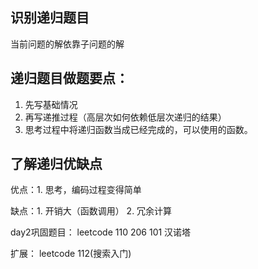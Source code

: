 
## 识别递归题目
当前问题的解依靠子问题的解

## 递归题目做题要点：
1. 先写基础情况
2. 再写递推过程（高层次如何依赖低层次递归的结果）
3. 思考过程中将递归函数当成已经完成的，可以使用的函数。

## 了解递归优缺点

优点：1. 思考，编码过程变得简单

缺点：1. 开销大（函数调用）
     2. 冗余计算

day2巩固题目：
leetcode 110 206 101
汉诺塔

扩展：
leetcode 112(搜索入门)